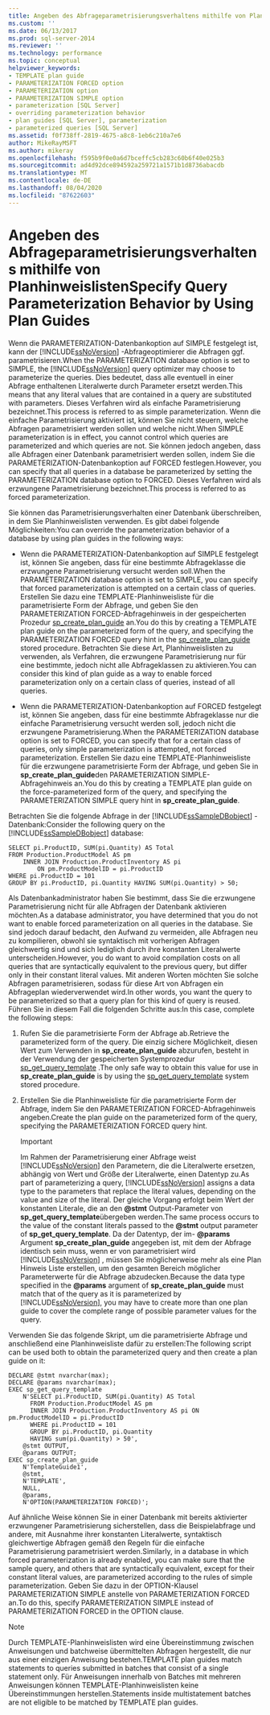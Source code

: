 ```yaml
---
title: Angeben des Abfrageparametrisierungsverhaltens mithilfe von Planhinweislisten | Microsoft-Dokumentation
ms.custom: ''
ms.date: 06/13/2017
ms.prod: sql-server-2014
ms.reviewer: ''
ms.technology: performance
ms.topic: conceptual
helpviewer_keywords:
- TEMPLATE plan guide
- PARAMETERIZATION FORCED option
- PARAMETERIZATION option
- PARAMETERIZATION SIMPLE option
- parameterization [SQL Server]
- overriding parameterization behavior
- plan guides [SQL Server], parameterization
- parameterized queries [SQL Server]
ms.assetid: f0f738ff-2819-4675-a8c8-1eb6c210a7e6
author: MikeRayMSFT
ms.author: mikeray
ms.openlocfilehash: f595b9f0e0a6d7bceffc5cb283c60b6f40e025b3
ms.sourcegitcommit: ad4d92dce894592a259721a1571b1d8736abacdb
ms.translationtype: MT
ms.contentlocale: de-DE
ms.lasthandoff: 08/04/2020
ms.locfileid: "87622603"
---
```

# <a name="specify-query-parameterization-behavior-by-using-plan-guides"></a><span data-ttu-id="228a4-102">Angeben des Abfrageparametrisierungsverhaltens mithilfe von Planhinweislisten</span><span class="sxs-lookup"><span data-stu-id="228a4-102">Specify Query Parameterization Behavior by Using Plan Guides</span></span>
  <span data-ttu-id="228a4-103">Wenn die PARAMETERIZATION-Datenbankoption auf SIMPLE festgelegt ist, kann der [!INCLUDE[ssNoVersion](../../includes/ssnoversion-md.md)] -Abfrageoptimierer die Abfragen ggf. parametrisieren.</span><span class="sxs-lookup"><span data-stu-id="228a4-103">When the PARAMETERIZATION database option is set to SIMPLE, the [!INCLUDE[ssNoVersion](../../includes/ssnoversion-md.md)] query optimizer may choose to parameterize the queries.</span></span> <span data-ttu-id="228a4-104">Dies bedeutet, dass alle eventuell in einer Abfrage enthaltenen Literalwerte durch Parameter ersetzt werden.</span><span class="sxs-lookup"><span data-stu-id="228a4-104">This means that any literal values that are contained in a query are substituted with parameters.</span></span> <span data-ttu-id="228a4-105">Dieses Verfahren wird als einfache Parametrisierung bezeichnet.</span><span class="sxs-lookup"><span data-stu-id="228a4-105">This process is referred to as simple parameterization.</span></span> <span data-ttu-id="228a4-106">Wenn die einfache Parametrisierung aktiviert ist, können Sie nicht steuern, welche Abfragen parametrisiert werden sollen und welche nicht.</span><span class="sxs-lookup"><span data-stu-id="228a4-106">When SIMPLE parameterization is in effect, you cannot control which queries are parameterized and which queries are not.</span></span> <span data-ttu-id="228a4-107">Sie können jedoch angeben, dass alle Abfragen einer Datenbank parametrisiert werden sollen, indem Sie die PARAMETERIZATION-Datenbankoption auf FORCED festlegen.</span><span class="sxs-lookup"><span data-stu-id="228a4-107">However, you can specify that all queries in a database be parameterized by setting the PARAMETERIZATION database option to FORCED.</span></span> <span data-ttu-id="228a4-108">Dieses Verfahren wird als erzwungene Parametrisierung bezeichnet.</span><span class="sxs-lookup"><span data-stu-id="228a4-108">This process is referred to as forced parameterization.</span></span>  
  
 <span data-ttu-id="228a4-109">Sie können das Parametrisierungsverhalten einer Datenbank überschreiben, in dem Sie Planhinweislisten verwenden. Es gibt dabei folgende Möglichkeiten:</span><span class="sxs-lookup"><span data-stu-id="228a4-109">You can override the parameterization behavior of a database by using plan guides in the following ways:</span></span>  
  
-   <span data-ttu-id="228a4-110">Wenn die PARAMETERIZATION-Datenbankoption auf SIMPLE festgelegt ist, können Sie angeben, dass für eine bestimmte Abfrageklasse die erzwungene Parametrisierung versucht werden soll.</span><span class="sxs-lookup"><span data-stu-id="228a4-110">When the PARAMETERIZATION database option is set to SIMPLE, you can specify that forced parameterization is attempted on a certain class of queries.</span></span> <span data-ttu-id="228a4-111">Erstellen Sie dazu eine TEMPLATE-Planhinweisliste für die parametrisierte Form der Abfrage, und geben Sie den PARAMETERIZATION FORCED-Abfragehinweis in der gespeicherten Prozedur [sp_create_plan_guide](/sql/relational-databases/system-stored-procedures/sp-create-plan-guide-transact-sql) an.</span><span class="sxs-lookup"><span data-stu-id="228a4-111">You do this by creating a TEMPLATE plan guide on the parameterized form of the query, and specifying the PARAMETERIZATION FORCED query hint in the [sp_create_plan_guide](/sql/relational-databases/system-stored-procedures/sp-create-plan-guide-transact-sql) stored procedure.</span></span> <span data-ttu-id="228a4-112">Betrachten Sie diese Art, Planhinweislisten zu verwenden, als Verfahren, die erzwungene Parametrisierung nur für eine bestimmte, jedoch nicht alle Abfrageklassen zu aktivieren.</span><span class="sxs-lookup"><span data-stu-id="228a4-112">You can consider this kind of plan guide as a way to enable forced parameterization only on a certain class of queries, instead of all queries.</span></span>  
  
-   <span data-ttu-id="228a4-113">Wenn die PARAMETERIZATION-Datenbankoption auf FORCED festgelegt ist, können Sie angeben, dass für eine bestimmte Abfrageklasse nur die einfache Parametrisierung versucht werden soll, jedoch nicht die erzwungene Parametrisierung.</span><span class="sxs-lookup"><span data-stu-id="228a4-113">When the PARAMETERIZATION database option is set to FORCED, you can specify that for a certain class of queries, only simple parameterization is attempted, not forced parameterization.</span></span> <span data-ttu-id="228a4-114">Erstellen Sie dazu eine TEMPLATE-Planhinweisliste für die erzwungene parametrisierte Form der Abfrage, und geben Sie in **sp_create_plan_guide**den PARAMETERIZATION SIMPLE-Abfragehinweis an.</span><span class="sxs-lookup"><span data-stu-id="228a4-114">You do this by creating a TEMPLATE plan guide on the force-parameterized form of the query, and specifying the PARAMETERIZATION SIMPLE query hint in **sp_create_plan_guide**.</span></span>  
  
 <span data-ttu-id="228a4-115">Betrachten Sie die folgende Abfrage in der [!INCLUDE[ssSampleDBobject](../../includes/sssampledbobject-md.md)] -Datenbank:</span><span class="sxs-lookup"><span data-stu-id="228a4-115">Consider the following query on the [!INCLUDE[ssSampleDBobject](../../includes/sssampledbobject-md.md)] database:</span></span>  
  
```  
SELECT pi.ProductID, SUM(pi.Quantity) AS Total  
FROM Production.ProductModel AS pm   
    INNER JOIN Production.ProductInventory AS pi   
        ON pm.ProductModelID = pi.ProductID   
WHERE pi.ProductID = 101   
GROUP BY pi.ProductID, pi.Quantity HAVING SUM(pi.Quantity) > 50;  
```  
  
 <span data-ttu-id="228a4-116">Als Datenbankadministrator haben Sie bestimmt, dass Sie die erzwungene Parametrisierung nicht für alle Abfragen der Datenbank aktivieren möchten.</span><span class="sxs-lookup"><span data-stu-id="228a4-116">As a database administrator, you have determined that you do not want to enable forced parameterization on all queries in the database.</span></span> <span data-ttu-id="228a4-117">Sie sind jedoch darauf bedacht, den Aufwand zu vermeiden, alle Abfragen neu zu kompilieren, obwohl sie syntaktisch mit vorherigen Abfragen gleichwertig sind und sich lediglich durch ihre konstanten Literalwerte unterscheiden.</span><span class="sxs-lookup"><span data-stu-id="228a4-117">However, you do want to avoid compilation costs on all queries that are syntactically equivalent to the previous query, but differ only in their constant literal values.</span></span> <span data-ttu-id="228a4-118">Mit anderen Worten möchten Sie solche Abfragen parametrisieren, sodass für diese Art von Abfragen ein Abfrageplan wiederverwendet wird.</span><span class="sxs-lookup"><span data-stu-id="228a4-118">In other words, you want the query to be parameterized so that a query plan for this kind of query is reused.</span></span> <span data-ttu-id="228a4-119">Führen Sie in diesem Fall die folgenden Schritte aus:</span><span class="sxs-lookup"><span data-stu-id="228a4-119">In this case, complete the following steps:</span></span>  
  
1.  <span data-ttu-id="228a4-120">Rufen Sie die parametrisierte Form der Abfrage ab.</span><span class="sxs-lookup"><span data-stu-id="228a4-120">Retrieve the parameterized form of the query.</span></span> <span data-ttu-id="228a4-121">Die einzig sichere Möglichkeit, diesen Wert zum Verwenden in **sp_create_plan_guide** abzurufen, besteht in der Verwendung der gespeicherten Systemprozedur [sp_get_query_template](/sql/relational-databases/system-stored-procedures/sp-get-query-template-transact-sql) .</span><span class="sxs-lookup"><span data-stu-id="228a4-121">The only safe way to obtain this value for use in **sp_create_plan_guide** is by using the [sp_get_query_template](/sql/relational-databases/system-stored-procedures/sp-get-query-template-transact-sql) system stored procedure.</span></span>  
  
2.  <span data-ttu-id="228a4-122">Erstellen Sie die Planhinweisliste für die parametrisierte Form der Abfrage, indem Sie den PARAMETERIZATION FORCED-Abfragehinweis angeben.</span><span class="sxs-lookup"><span data-stu-id="228a4-122">Create the plan guide on the parameterized form of the query, specifying the PARAMETERIZATION FORCED query hint.</span></span>  
  
    > [!IMPORTANT]  
    >  <span data-ttu-id="228a4-123">Im Rahmen der Parametrisierung einer Abfrage weist [!INCLUDE[ssNoVersion](../../includes/ssnoversion-md.md)] den Parametern, die die Literalwerte ersetzen, abhängig von Wert und Größe der Literalwerte, einen Datentyp zu.</span><span class="sxs-lookup"><span data-stu-id="228a4-123">As part of parameterizing a query, [!INCLUDE[ssNoVersion](../../includes/ssnoversion-md.md)] assigns a data type to the parameters that replace the literal values, depending on the value and size of the literal.</span></span> <span data-ttu-id="228a4-124">Der gleiche Vorgang erfolgt beim Wert der konstanten Literale, die an den **@stmt** Output-Parameter von **sp_get_query_template**übergeben werden.</span><span class="sxs-lookup"><span data-stu-id="228a4-124">The same process occurs to the value of the constant literals passed to the **@stmt** output parameter of **sp_get_query_template**.</span></span> <span data-ttu-id="228a4-125">Da der Datentyp, der im- **@params** Argument **sp_create_plan_guide** angegeben ist, mit dem der Abfrage identisch sein muss, wenn er von parametrisiert wird [!INCLUDE[ssNoVersion](../../includes/ssnoversion-md.md)] , müssen Sie möglicherweise mehr als eine Plan Hinweis Liste erstellen, um den gesamten Bereich möglicher Parameterwerte für die Abfrage abzudecken.</span><span class="sxs-lookup"><span data-stu-id="228a4-125">Because the data type specified in the **@params** argument of **sp_create_plan_guide** must match that of the query as it is parameterized by [!INCLUDE[ssNoVersion](../../includes/ssnoversion-md.md)], you may have to create more than one plan guide to cover the complete range of possible parameter values for the query.</span></span>  
  
 <span data-ttu-id="228a4-126">Verwenden Sie das folgende Skript, um die parametrisierte Abfrage und anschließend eine Planhinweisliste dafür zu erstellen:</span><span class="sxs-lookup"><span data-stu-id="228a4-126">The following script can be used both to obtain the parameterized query and then create a plan guide on it:</span></span>  
  
```  
DECLARE @stmt nvarchar(max);  
DECLARE @params nvarchar(max);  
EXEC sp_get_query_template   
    N'SELECT pi.ProductID, SUM(pi.Quantity) AS Total   
      FROM Production.ProductModel AS pm   
      INNER JOIN Production.ProductInventory AS pi ON pm.ProductModelID = pi.ProductID   
      WHERE pi.ProductID = 101   
      GROUP BY pi.ProductID, pi.Quantity   
      HAVING sum(pi.Quantity) > 50',  
    @stmt OUTPUT,   
    @params OUTPUT;  
EXEC sp_create_plan_guide   
    N'TemplateGuide1',   
    @stmt,   
    N'TEMPLATE',   
    NULL,   
    @params,   
    N'OPTION(PARAMETERIZATION FORCED)';  
```  
  
 <span data-ttu-id="228a4-127">Auf ähnliche Weise können Sie in einer Datenbank mit bereits aktivierter erzwungener Parametrisierung sicherstellen, dass die Beispielabfrage und andere, mit Ausnahme ihrer konstanten Literalwerte, syntaktisch gleichwertige Abfragen gemäß den Regeln für die einfache Parametrisierung parametrisiert werden.</span><span class="sxs-lookup"><span data-stu-id="228a4-127">Similarly, in a database in which forced parameterization is already enabled, you can make sure that the sample query, and others that are syntactically equivalent, except for their constant literal values, are parameterized according to the rules of simple parameterization.</span></span> <span data-ttu-id="228a4-128">Geben Sie dazu in der OPTION-Klausel PARAMETERIZATION SIMPLE anstelle von PARAMETERIZATION FORCED an.</span><span class="sxs-lookup"><span data-stu-id="228a4-128">To do this, specify PARAMETERIZATION SIMPLE instead of PARAMETERIZATION FORCED in the OPTION clause.</span></span>  
  
> [!NOTE]  
>  <span data-ttu-id="228a4-129">Durch TEMPLATE-Planhinweislisten wird eine Übereinstimmung zwischen Anweisungen und batchweise übermittelten Abfragen hergestellt, die nur aus einer einzigen Anweisung bestehen.</span><span class="sxs-lookup"><span data-stu-id="228a4-129">TEMPLATE plan guides match statements to queries submitted in batches that consist of a single statement only.</span></span> <span data-ttu-id="228a4-130">Für Anweisungen innerhalb von Batches mit mehreren Anweisungen können TEMPLATE-Planhinweislisten keine Übereinstimmungen herstellen.</span><span class="sxs-lookup"><span data-stu-id="228a4-130">Statements inside multistatement batches are not eligible to be matched by TEMPLATE plan guides.</span></span>  
  
  
